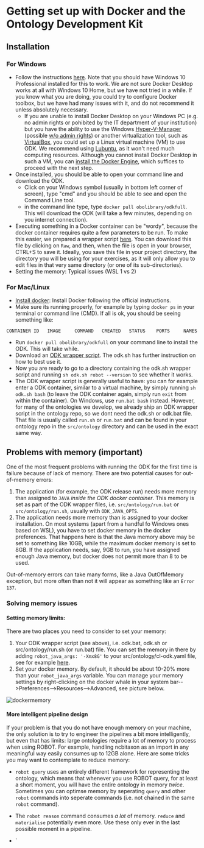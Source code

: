 # Getting set up with Docker and the Ontology Development Kit

## Installation

### For Windows

- Follow the instructions [here](https://hub.docker.com/editions/community/docker-ce-desktop-windows). Note that you should have Windows 10 Professional installed for this to work. We are not sure Docker Desktop works at all with Windows 10 Home, but we have not tried in a while. If you know what you are doing, you could try to configure Docker toolbox, but we have had many issues with it, and do not recommend it unless absolutely necessary.
    - If you are unable to install Docker Desktop on your Windows PC (e.g. no admin rights or pohibited by the IT department of your institution) but you have the ability to use the Windows [Hyper-V-Manager](https://adamtheautomator.com/hyper-v-windows-10/) (possible [w/o admin rights](https://www.ibm.com/docs/en/capm?topic=cmhvm-adding-non-administrator-user-in-hyper-v-administrator-users-group)) or another virtualization tool, such as [VirtualBox](https://www.virtualbox.org/), you could set up a Linux virtual machine (VM) to use ODK. We recommend using [Lubuntu](https://lubuntu.me/), as it won't need much computing resources. Although you cannot install Docker Desktop in such a VM, you can [install the Docker Engine](https://docs.docker.com/engine/install/ubuntu/#install-using-the-repository), which suffices to proceed with the next step.
- Once installed, you should be able to open your command line and download the ODK.
  - Click on your Windows symbol (usually in bottom left corner of screen), type "cmd" and you should be able to see and open the Command Line tool.
  - in the command line type, type `docker pull obolibrary/odkfull`. This will download the ODK (will take a few minutes, depending on you internet connection).
- Executing something in a Docker container can be "wordy", because the docker container requires quite a few parameters to be run. To make this easier, we prepared a wrapper script [here](../resources/odk.bat). You can download this file by clicking on `Raw`, and then, when the file is open in your browser, CTRL+S to save it. Ideally, you save this file in your project directory, the directory you will be using for your exercises, as it will only allow you to edit files in that very same directory (or one of its sub-directories).
- Setting the memory:
  Typical issues (WSL 1 vs 2)

### For Mac/Linux

- [Install docker](https://www.docker.com/get-docker): Install Docker following the official instructions.
- Make sure its running properly, for example by typing `docker ps` in your terminal or command line (CMD). If all is ok, you should be seeing something like:

```
CONTAINER ID   IMAGE     COMMAND   CREATED   STATUS    PORTS     NAMES
```

- Run `docker pull obolibrary/odkfull` on your command line to install the ODK. This will take while.
- Download an [ODK wrapper script](../resources/odk.sh). The odk.sh has further instruction on how to best use it.
- Now you are ready to go to a directory containing the odk.sh wrapper script and running `sh odk.sh robot --version` to see whether it works.
- The ODK wrapper script is generally useful to have: you can for example enter a ODK container, similar to a virtual machine,
  by simply running `sh odk.sh bash` (to leave the ODK container again, simply run `exit` from within the container). On Windows, use `run.bat bash` instead.
  However, for many of the ontologies we develop, we already ship an ODK wrapper script in the ontology repo, so we dont need the odk.sh or odk.bat file.
  That file is usually called `run.sh` or `run.bat` and can be found in your ontology repo in the `src/ontology` directory
  and can be used in the exact same way.

<a id="memory"></a>

## Problems with memory (important)

One of the most frequent problems with running the ODK for the first time is failure because of lack of memory.
There are two potential causes for out-of-memory errors:

1. The application (for example, the ODK release run) needs more memory than assigned to `JAVA` _inside the ODK docker container_. This memory is set as part of the ODK wrapper files, i.e. `src/ontology/run.bat` or `src/ontology/run.sh`, usually with `ODK_JAVA_OPTS`.
2. The application needs more memory than is assigned to your docker installation. On most systems (apart from a handful fo Windows ones based on WSL), you have to set docker memory in the docker preferences. That happens here is that the Java memory above may be set to something like 10GB, while the maximum docker memory is set to 8GB. If the application needs, say, 9GB to run, you have assigned enough Java memory, but docker does not permit more than 8 to be used.

Out-of-memory errors can take many forms, like a Java OutOfMemory exception,
but more often than not it will appear as something like an `Error 137`.

### Solving memory issues

#### Setting memory limits:

There are two places you need to consider to set your memory:

1. Your ODK wrapper script (see above), i.e. odk.bat, odk.sh or src/ontology/run.sh (or run.bat) file. You can set the memory in there by adding
   `robot_java_args: '-Xmx8G'` to your src/ontology/cl-odk.yaml file, see for example [here](https://github.com/INCATools/ontology-development-kit/blob/0e0aef2b26b8db05f5e78b7c38f807d04312d06a/configs/uberon-odk.yaml#L36).
2. Set your docker memory. By default, it should be about 10-20% more than your `robot_java_args` variable. You can manage your memory settings
   by right-clicking on the docker whale in your system bar-->Preferences-->Resources-->Advanced, see picture below.

![dockermemory](../images/docker_memory.png)

#### More intelligent pipeline design

If your problem is that you do not have enough memory on your machine, the only solution is to try to engineer the pipelines a bit more intelligently, but even that has limits: large ontologies require a lot of memory to process when using ROBOT. For example, handling ncbitaxon as an import in any meaningful way easily consumes up to 12GB alone. Here are some tricks you may want to contemplate to reduce memory:

- `robot query` uses an entirely different framework for representing the ontology, which means that whenever you use ROBOT query, for at least a short moment, you will have the entire ontology in memory _twice_. Sometimes you can optimse memory by seperating `query` and other `robot` commands into seperate commands (i.e. not chained in the same `robot` command).
- The `robot reason` command consumes _a lot_ of memory. `reduce` and `materialise` potentially even more. Use these only ever in the last possible moment in a pipeline.

- `
